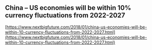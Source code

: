 ## China – US economies will be within 10% currency fluctuations from 2022-2027
  
  [https://www.nextbigfuture.com/2018/01/china-us-economies-will-be-within-10-currency-fluctuations-from-2022-2027.html](https://www.nextbigfuture.com/2018/01/china-us-economies-will-be-within-10-currency-fluctuations-from-2022-2027.html)